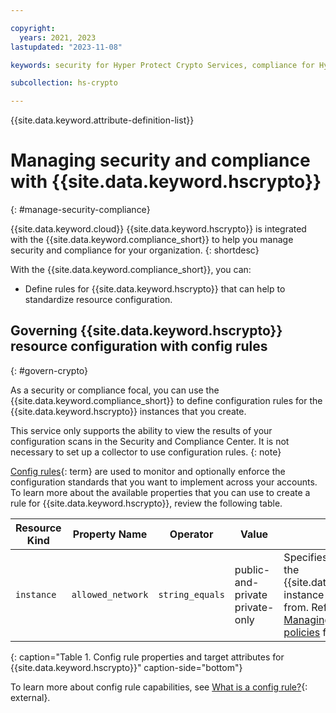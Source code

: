 ```yaml
---

copyright:
  years: 2021, 2023
lastupdated: "2023-11-08"

keywords: security for Hyper Protect Crypto Services, compliance for Hyper Protect Crypto Services, security and compliance for Hyper Protect Crypto Services, rules for Hyper Protect Crypto Services,

subcollection: hs-crypto

---
```


{{site.data.keyword.attribute-definition-list}}


# Managing security and compliance with {{site.data.keyword.hscrypto}}
{: #manage-security-compliance}

{{site.data.keyword.cloud}} {{site.data.keyword.hscrypto}} is integrated with the
{{site.data.keyword.compliance_short}} to help you manage security and
compliance for your organization.
{: shortdesc}



With the {{site.data.keyword.compliance_short}}, you can:



* Define rules for {{site.data.keyword.hscrypto}} that can help to standardize resource configuration.






## Governing {{site.data.keyword.hscrypto}} resource configuration with config rules
{: #govern-crypto}

As a security or compliance focal, you can use the {{site.data.keyword.compliance_short}} to define configuration rules for the {{site.data.keyword.hscrypto}} instances that you create.



This service only supports the ability to view the results of your configuration scans in the Security and Compliance Center. It is not necessary to set up a collector to use configuration rules.
{: note}


[Config rules](#x3084914){: term} are used to monitor and optionally enforce the configuration standards that you want to implement across your accounts. To learn more about the available properties that you can use to create a rule for {{site.data.keyword.hscrypto}}, review the following table.

| Resource Kind | Property Name | Operator | Value | Description |
| ------------- | ------------- | -------- | ----- | ----------- |
| `instance` | `allowed_network`| `string_equals` | public-and-private<br>private-only | Specifies the type of endpoint the {{site.data.keyword.hscrypto}} instance can be accessed from. Refer to <br>[Managing network access policies](/docs/hs-crypto?topic=hs-crypto-managing-network-access-policies) for more information. |
{: caption="Table 1. Config rule properties and target attributes for {{site.data.keyword.hscrypto}}" caption-side="bottom"}



To learn more about config rule capabilities, see [What is a config rule?](/docs/security-compliance?topic=security-compliance-what-is-governance){: external}.
